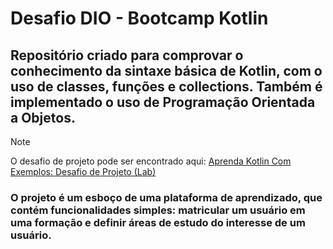# **Desafio DIO - Bootcamp Kotlin**

## Repositório criado para comprovar o conhecimento da sintaxe básica de Kotlin, com o uso de classes, funções e collections. Também é implementado o uso de Programação Orientada a Objetos.

> [!NOTE]
> O desafio de projeto pode ser encontrado aqui: [Aprenda Kotlin Com Exemplos: Desafio de Projeto (Lab)](https://github.com/digitalinnovationone/aprenda-kotlin-com-exemplos-lab)

### O projeto é um esboço de uma plataforma de aprendizado, que contém funcionalidades simples: matricular um usuário em uma formação e definir áreas de estudo do interesse de um usuário.
